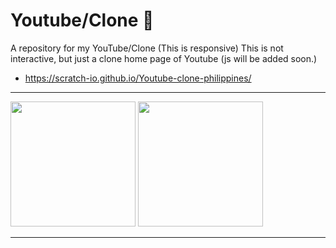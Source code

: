 
# Youtube/Clone 🔴


A repository for my YouTube/Clone
(This is responsive)
This is not interactive, but just a clone home page of Youtube (js will be added soon.)
  - https://scratch-io.github.io/Youtube-clone-philippines/
 <hr>
 
<img src="https://github.com/obstaclenewBuffered/Youtube-Clone/assets/114133634/337e7f65-9cd4-4a13-beb9-bb2c90196cf2"  height=200> 
<img src="https://github.com/obstaclenewBuffered/Youtube-Clone/assets/114133634/a7285371-1682-407c-8cbc-2c7d1f964ea5"  height=200> 

<hr

